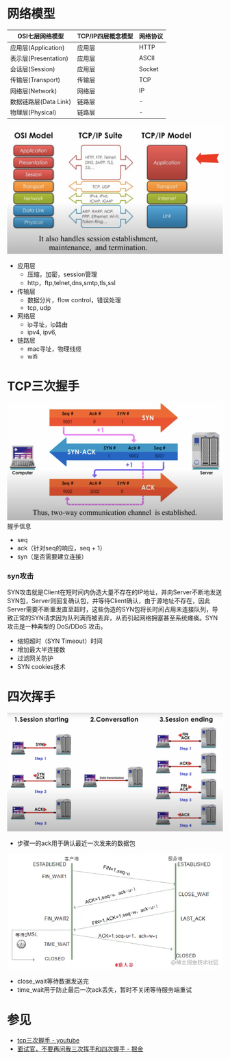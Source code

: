 # 网络模型
OSI七层网络模型 | TCP/IP四层概念模型 | 网络协议
-- | -- | -- 
应用层(Application) | 应用层 | HTTP 
表示层(Presentation) | 应用层 | ASCII 
会话层(Session) | 应用层 | Socket 
传输层(Transport) | 传输层 | TCP 
网络层(Network) | 网络层 | IP
数据链路层(Data Link) | 链路层 | - 
物理层(Physical) | 链路层 | -

![](../../images/frontend/osi.png)
- 应用层
    - 压缩，加密，session管理
    - http，ftp,telnet,dns,smtp,tls,ssl
- 传输层
    - 数据分片，flow control，错误处理
    - tcp, udp
- 网络层
    - ip寻址，ip路由
    - ipv4, ipv6, 
- 链路层
    - mac寻址，物理线缆
    - wifi

# TCP三次握手
![](../../images/frontend/tcp_three_way.png)
握手信息
- seq
- ack（针对seq的响应，seq + 1）
- syn（是否需要建立连接）

### syn攻击
SYN攻击就是Client在短时间内伪造大量不存在的IP地址，并向Server不断地发送SYN包，Server则回复确认包，并等待Client确认，由于源地址不存在，因此Server需要不断重发直至超时，这些伪造的SYN包将长时间占用未连接队列，导致正常的SYN请求因为队列满而被丢弃，从而引起网络拥塞甚至系统瘫痪。SYN 攻击是一种典型的 DoS/DDoS 攻击。
- 缩短超时（SYN Timeout）时间
- 增加最大半连接数
- 过滤网关防护
- SYN cookies技术

# 四次挥手
![](../../images/frontend/tcp_finish.png)
- 步骤一的ack用于确认最近一次发来的数据包

![](../../images/frontend/tcp_finish_2.awebp)
- close_wait等待数据发送完
- time_wait用于防止最后一次ack丢失，暂时不关闭等待服务端重试

# 参见
- [tcp三次握手 - youtube](https://www.youtube.com/watch?v=xMtP5ZB3wSk)
- [面试官，不要再问我三次挥手和四次握手 - 掘金](https://juejin.cn/post/6844903958624878606)